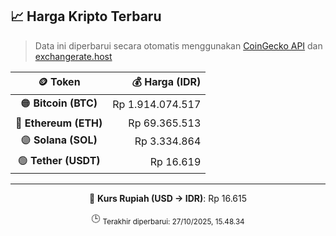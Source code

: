 

<!-- HARGA_KRIPTO -->
## 📈 Harga Kripto Terbaru

> Data ini diperbarui secara otomatis menggunakan [CoinGecko API](https://www.coingecko.com/) dan [exchangerate.host](https://exchangerate.host/)

<div align="center">

| 🪙 Token | 💰 Harga (IDR) |
|:------:|---------------:|
| 🟠 **Bitcoin (BTC)**   | Rp 1.914.074.517 |
| 🔵 **Ethereum (ETH)**  | Rp 69.365.513 |
| 🟣 **Solana (SOL)**    | Rp 3.334.864 |
| 🟢 **Tether (USDT)**   | Rp 16.619 |

---

💱 **Kurs Rupiah (USD → IDR)**: Rp 16.615

🕒 <sub>Terakhir diperbarui: 27/10/2025, 15.48.34</sub>

</div>
<!-- /HARGA_KRIPTO -->
